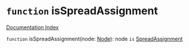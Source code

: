 # `function` isSpreadAssignment

[Documentation Index](../README.md)

`function` isSpreadAssignment(node: [Node](../interface.Node/README.md)): node `is` [SpreadAssignment](../interface.SpreadAssignment/README.md)